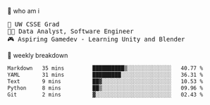 🧠 who am i
<pre>
📖 UW CSSE Grad 
🧑‍💻 Data Analyst, Software Engineer
🎮 Aspiring Gamedev - Learning Unity and Blender
</pre>

📂 weekly breakdown
 <!--START_SECTION:waka-->

```txt
Markdown   35 mins         ██████████▒░░░░░░░░░░░░░░   40.77 %
YAML       31 mins         █████████░░░░░░░░░░░░░░░░   36.31 %
Text       9 mins          ██▓░░░░░░░░░░░░░░░░░░░░░░   10.53 %
Python     8 mins          ██▒░░░░░░░░░░░░░░░░░░░░░░   09.96 %
Git        2 mins          ▓░░░░░░░░░░░░░░░░░░░░░░░░   02.43 %
```

<!--END_SECTION:waka-->
